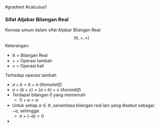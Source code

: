 #gradient #calculus1 

### Sifat Aljabar Bilangan Real

Konsep umum dalam sifat Aljabar Bilangan Real:
$$(\mathbb{R}, +, \times)$$
Keterangan:
- $\mathbb{R}$ = Bilangan Real
- $+$ = Operasi tambah
- $\times$ = Operasi kali

Terhadap operasi tambah
- $a + b = b + a \ (Komutatif)$
- $a + (b + c) = (a + b) + x \ (Asosiatif)$
- Terdapat bilangan 0 yang memenuhi 
	- $0 + a = a$
- Untuk setiap $a \in \mathbb{R}$ ,senantiasa bilangan real lain yang disebut sebagai: $-a$, sehingga:
	- $a + (-a) = 0$
- 